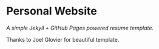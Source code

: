 # Personal Website

*A simple Jekyll + GitHub Pages powered resume template.*

Thanks to Joel Glovier for beautiful template.
